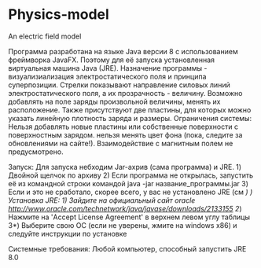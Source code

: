 # Physics-model
An electric field model

Программа разработана на языке Java версии 8 с использованием фреймворка JavaFX.
Поэтому для её запуска установленная виртуальная машина Java (JRE).
Назначение программы - визуализиализация электростатического поля и принципа суперпозиции.
Стрелки показывают направление силовых линий электростатического поля, а их прозрачность - величину.
Возможно добавлять на поле заряды произвольной величины, менять их расположение.
Также присутствуют две пластины, для которых можно указать линейную плотность заряда и размеры.
Ограничения системы: 
Нельзя добавлять новые пластины или собственные поверхности с поверхностным зарядом. 
нельзя менять цвет фона (пока, следите за обновлениями на сайте!). 
Взаимодействие с магнитным полем не предусмотрено.

Запуск:
	Для запуска небходим Jar-ахрив (сама программа) и JRE.
	1) Двойной щелчок по архиву
	2) Если программа не открылась, запустить её из командной строки командой java -jar название_программы.jar
	3) Если и это не сработало, скорее всего, у вас не установлено JRE (см *)
	*) Установка JRE: 
	1*) Зайдите на официальный сайт oracle http://www.oracle.com/technetwork/java/javase/downloads/2133155
	2*) Нажмите на 'Accept License Agreement' в верхнем левом углу таблицы
	3*) Выберите свою ОС (если не уверены, жмите на windows x86) и следуйте инструкции по установке

Системные требования:
	Любой компьютер, способный запустить JRE 8.0
